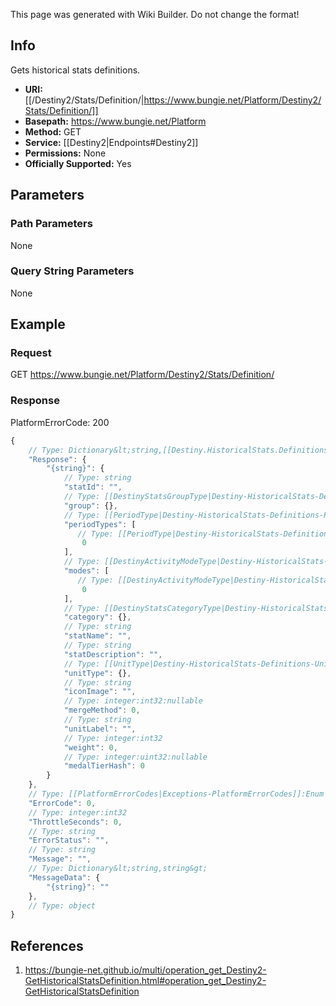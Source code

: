 <span class="wiki-builder">This page was generated with Wiki Builder. Do not change the format!</span>

## Info
Gets historical stats definitions.

* **URI:** [[/Destiny2/Stats/Definition/|https://www.bungie.net/Platform/Destiny2/Stats/Definition/]]
* **Basepath:** https://www.bungie.net/Platform
* **Method:** GET
* **Service:** [[Destiny2|Endpoints#Destiny2]]
* **Permissions:** None
* **Officially Supported:** Yes

## Parameters
### Path Parameters
None

### Query String Parameters
None

## Example
### Request
GET https://www.bungie.net/Platform/Destiny2/Stats/Definition/

### Response
PlatformErrorCode: 200
```javascript
{
    // Type: Dictionary&lt;string,[[Destiny.HistoricalStats.Definitions.DestinyHistoricalStatsDefinition|Destiny-HistoricalStats-Definitions-DestinyHistoricalStatsDefinition]]&gt;
    "Response": {
        "{string}": {
            // Type: string
            "statId": "",
            // Type: [[DestinyStatsGroupType|Destiny-HistoricalStats-Definitions-DestinyStatsGroupType]]:Enum
            "group": {},
            // Type: [[PeriodType|Destiny-HistoricalStats-Definitions-PeriodType]]:Enum[]
            "periodTypes": [
               // Type: [[PeriodType|Destiny-HistoricalStats-Definitions-PeriodType]]:Enum
                0
            ],
            // Type: [[DestinyActivityModeType|Destiny-HistoricalStats-Definitions-DestinyActivityModeType]]:Enum[]
            "modes": [
               // Type: [[DestinyActivityModeType|Destiny-HistoricalStats-Definitions-DestinyActivityModeType]]:Enum
                0
            ],
            // Type: [[DestinyStatsCategoryType|Destiny-HistoricalStats-Definitions-DestinyStatsCategoryType]]:Enum
            "category": {},
            // Type: string
            "statName": "",
            // Type: string
            "statDescription": "",
            // Type: [[UnitType|Destiny-HistoricalStats-Definitions-UnitType]]:Enum
            "unitType": {},
            // Type: string
            "iconImage": "",
            // Type: integer:int32:nullable
            "mergeMethod": 0,
            // Type: string
            "unitLabel": "",
            // Type: integer:int32
            "weight": 0,
            // Type: integer:uint32:nullable
            "medalTierHash": 0
        }
    },
    // Type: [[PlatformErrorCodes|Exceptions-PlatformErrorCodes]]:Enum
    "ErrorCode": 0,
    // Type: integer:int32
    "ThrottleSeconds": 0,
    // Type: string
    "ErrorStatus": "",
    // Type: string
    "Message": "",
    // Type: Dictionary&lt;string,string&gt;
    "MessageData": {
        "{string}": ""
    },
    // Type: object
}

```

## References
1. https://bungie-net.github.io/multi/operation_get_Destiny2-GetHistoricalStatsDefinition.html#operation_get_Destiny2-GetHistoricalStatsDefinition
